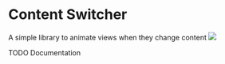 # Content Switcher
A simple library to animate views when they change content
[![](https://jitpack.io/v/Dumblydore/Content-Switcher.svg)](https://jitpack.io/#Dumblydore/Content-Switcher)


TODO Documentation
